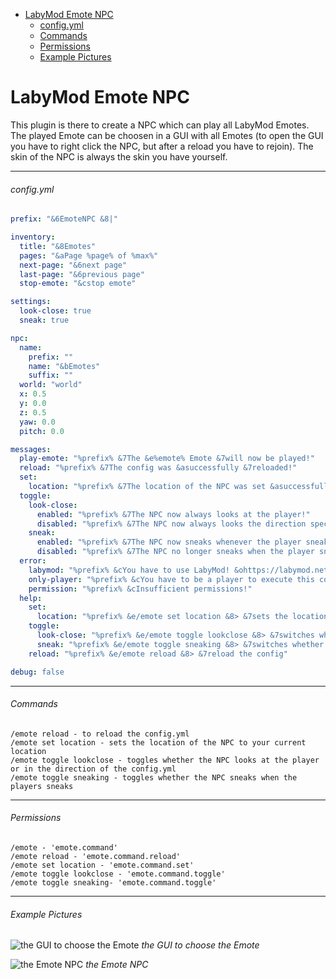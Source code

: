 * [LabyMod Emote NPC](#labymod-emote-npc)
  * [config.yml](#configyml)
  * [Commands](#commands)
  * [Permissions](#permissions)
  * [Example Pictures](#example-pictures)

# LabyMod Emote NPC

This plugin is there to create a NPC which can play all LabyMod Emotes. The played Emote can be choosen in a GUI with all Emotes (to open the GUI you have to right click the NPC, but after a reload you have to rejoin). The skin of the NPC is always the skin you have yourself.

------------
###### config.yml
```yaml
prefix: "&6EmoteNPC &8|"

inventory:
  title: "&8Emotes"
  pages: "&aPage %page% of %max%"
  next-page: "&6next page"
  last-page: "&6previous page"
  stop-emote: "&cstop emote"

settings:
  look-close: true
  sneak: true

npc:
  name:
    prefix: ""
    name: "&bEmotes"
    suffix: ""
  world: "world"
  x: 0.5
  y: 0.0
  z: 0.5
  yaw: 0.0
  pitch: 0.0

messages:
  play-emote: "%prefix% &7The &e%emote% Emote &7will now be played!"
  reload: "%prefix% &7The config was &asuccessfully &7reloaded!"
  set:
    location: "%prefix% &7The location of the NPC was set &asuccessfully&7!"
  toggle:
    look-close:
      enabled: "%prefix% &7The NPC now always looks at the player!"
      disabled: "%prefix% &7The NPC now always looks the direction specified in the &econfig.yml&7!"
    sneak:
      enabled: "%prefix% &7The NPC now sneaks whenever the player sneaks!"
      disabled: "%prefix% &7The NPC no longer sneaks when the player sneaks!"
  error:
    labymod: "%prefix% &cYou have to use LabyMod! &ohttps://labymod.net/download"
    only-player: "%prefix% &cYou have to be a player to execute this command!"
    permission: "%prefix% &cInsufficient permissions!"
  help:
    set:
      location: "%prefix% &e/emote set location &8> &7sets the location of the NPC to your current location"
    toggle:
      look-close: "%prefix% &e/emote toggle lookclose &8> &7switches whether the NPC looks at the player all the time"
      sneak: "%prefix% &e/emote toggle sneaking &8> &7switches whether the NPC is sneaking when the player is sneaking"
    reload: "%prefix% &e/emote reload &8> &7reload the config"

debug: false
```
------------
###### Commands
    /emote reload - to reload the config.yml
    /emote set location - sets the location of the NPC to your current location
    /emote toggle lookclose - toggles whether the NPC looks at the player or in the direction of the config.yml
    /emote toggle sneaking - toggles whether the NPC sneaks when the players sneaks

------------
###### Permissions
    /emote - 'emote.command'
    /emote reload - 'emote.command.reload'
    /emote set location - 'emote.command.set'
    /emote toggle lookclose - 'emote.command.toggle'
    /emote toggle sneaking- 'emote.command.toggle'

------------
###### Example Pictures
![the GUI to choose the Emote](https://i.ibb.co/5jsN3Nn/2021-11-23-17-44-40.png "the GUI to choose the Emote")
*the GUI to choose the Emote*

![the Emote NPC](https://i.ibb.co/dLrSJqZ/2021-11-23-17-44-23.png "the Emote NPC")
*the Emote NPC*
